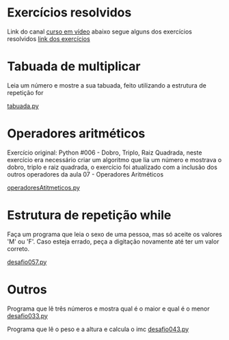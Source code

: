 # Exercícios resolvidos

Link do canal [curso em vídeo](https://www.youtube.com/user/cursosemvideo/)
abaixo segue alguns dos exercícios resolvidos [link dos exercícios](https://www.youtube.com/watch?v=nIHq1MtJaKs&list=PLHz_AreHm4dm6wYOIW20Nyg12TAjmMGT-)

# Tabuada de multiplicar

Leia um número e mostre a sua tabuada, feito utilizando a estrutura de repetição for

[tabuada.py](https://github.com/andreddias/pythonExercicios/blob/master/tabuada.py)

# Operadores aritméticos

Exercício original: Python #006 - Dobro, Triplo, Raiz Quadrada, neste exercício era necessário criar um algoritmo que lia um número e mostrava o dobro, triplo e raiz quadrada, o exercício foi atualizado com a inclusão dos outros operadores da aula 07 - Operadores Aritméticos

[operadoresAtitmeticos.py](https://github.com/andreddias/pythonExercicios/blob/master/operadoresAritmeticos.py)

# Estrutura de repetição while

Faça um programa que leia o sexo de uma pessoa, mas só aceite os valores 'M' ou 'F'. Caso esteja errado, peça a digitação novamente até ter um valor correto.

[desafio057.py](https://github.com/andreddias/pythonExercicios/blob/master/desafio057.py)

# Outros

Programa que lê três números e mostra qual é o maior e qual é o menor
[desafio033.py](https://github.com/andreddias/pythonExercicios/blob/master/desafio033.py)

Programa que lê o peso e a altura e calcula o imc
[desafio043.py](https://github.com/andreddias/pythonExercicios/blob/master/desafio043.py)


